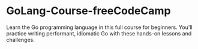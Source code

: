 # GoLang-Course-freeCodeCamp
Learn the Go programming language in this full course for beginners. You'll practice writing performant, idiomatic Go with these hands-on lessons and challenges.
